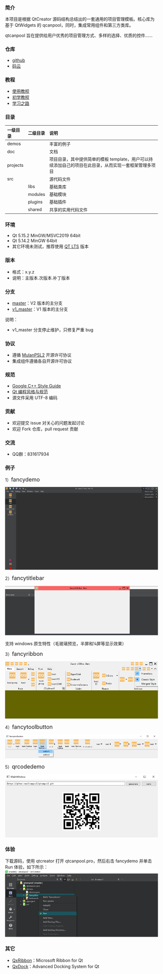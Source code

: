 
### 简介
本项目是根据 QtCreator 源码结构总结出的一套通用的项目管理模板。核心库为基于 QtWidgets 的 qcanpool，同时，集成常用组件和第三方类库。

qtcanpool 旨在提供给用户优秀的项目管理方式、多样的选择、优质的控件……

### 仓库
- [github](https://github.com/canpool/qtcanpool)
- [码云](https://gitee.com/icanpool/qtcanpool)

### 教程
- [使用教程](https://blog.csdn.net/canpool/category_10631139.html)
- [初学教程](https://blog.csdn.net/liang19890820/article/details/50277095)
- [学习之路](https://www.devbean.net/category/qt-study-road-2/)

### 目录
|一级目录|二级目录|说明|
|:------|:------|:------|
|demos||丰富的例子|
|doc||文档|
|projects||项目目录，其中提供简单的模板 template，用户可以持续添加自己的项目在此目录，从而实现一套框架管理多项目
|src||源代码文件
||libs|基础类库
||modules|基础模块
||plugins|基础插件
||shared|共享的实用代码文件

### 环境
- Qt 5.15.2 MinGW/MSVC2019 64bit
- Qt 5.14.2 MinGW 64bit
- 其它环境未测试，推荐使用 [QT LTS](https://download.qt.io/official_releases/qt/) 版本

### 版本
- 格式：x.y.z
- 说明：主版本.次版本.补丁版本

### 分支
- [master](https://gitee.com/icanpool/qtcanpool/tree/master/)：V2 版本的主分支
- [v1_master](https://gitee.com/icanpool/qtcanpool/tree/v1_master/)：V1 版本的主分支

说明：
- v1_master 分支停止维护，只修复严重 bug

### 协议
* 遵循 [MulanPSL2](./LICENSE) 开源许可协议
* 集成组件遵循各自开源许可协议

### 规范
* [Google C++ Style Guide](http://google.github.io/styleguide/cppguide.html)
* [Qt 编程风格与规范](https://blog.csdn.net/qq_35488967/article/details/70055490)
* 源文件采用 UTF-8 编码

### 贡献
* 欢迎提交 issue 对关心的问题发起讨论
* 欢迎 Fork 仓库，pull request 贡献

### 交流
* QQ群：831617934

### 例子
1）<font size=4>fancydemo</font>

![qcanpool](./doc/pics/fancydemo.png)

2）<font size=4>fancytitlebar</font>

![fancytitlebar](./doc/pics/fancytitlebar.png)

支持 windows 原生特性（毛玻璃预览，半屏和¼屏等显示效果）

3）<font size=4>fancyribbon</font>

![fancyribbon](./doc/pics/fancyribbon.png)

4）<font size=4>fancytoolbutton</font>

![fancyribbon](./doc/pics/fancytoolbutton.png)

5）<font size=4>qrcodedemo</font>

![qrcodedemo](./doc/pics/qrcodedemo.png#pic_center)

### 体验
下载源码，使用 qtcreator 打开 qtcanpool.pro，然后右击 fancydemo 并单击 Run 体验，如下所示：
![run](./doc/pics/run.png)

### 其它
- [QxRibbon](https://gitee.com/icanpool/QxRibbon)：Microsoft Ribbon for Qt
- [QxDock](https://gitee.com/icanpool/QxDock)：Advanced Docking System for Qt
